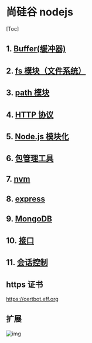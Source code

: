 # 尚硅谷 nodejs

[Toc]

## 1. [Buffer(缓冲器)](Buffer(缓冲器).md)

## 2. [fs 模块（文件系统）](fs模块（文件系统）.md)

## 3. [path 模块](path模块.md)

## 4. [HTTP 协议](HTTP协议.md)

## 5. [Node.js 模块化](Node.js模块化.md)

## 6. [包管理工具](包管理工具.md)

## 7. [nvm](nvm.md)

## 8. [express](express.md)

## 9. [MongoDB](MongoDB.md)

## 10. [接口](接口.md)

## 11. [会话控制](会话控制.md)

## https 证书

<https://certbot.eff.org>

## 扩展

![img](../../../../ToDo/media/16787801822617/16789667056764.jpg)
